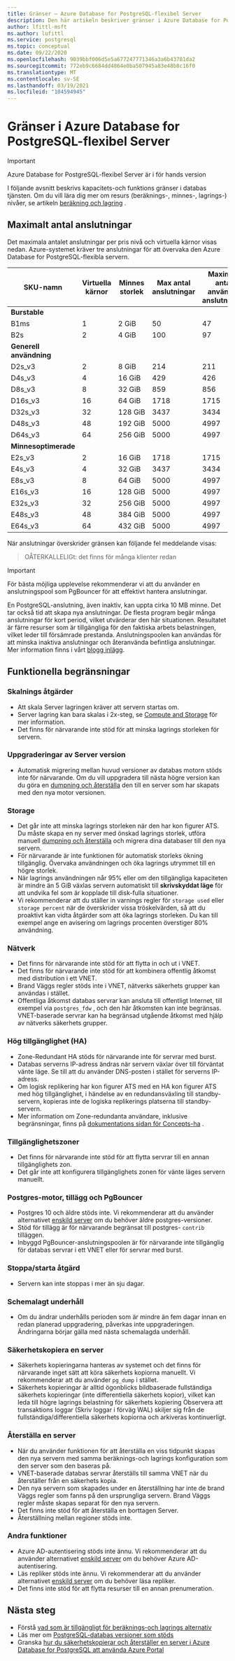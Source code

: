 ```yaml
---
title: Gränser – Azure Database for PostgreSQL-flexibel Server
description: Den här artikeln beskriver gränser i Azure Database for PostgreSQL-flexibel Server, till exempel antalet anslutnings-och lagrings motor alternativ.
author: lfittl-msft
ms.author: lufittl
ms.service: postgresql
ms.topic: conceptual
ms.date: 09/22/2020
ms.openlocfilehash: 9039bbf006d5e5a677247771346a3a6b43781da2
ms.sourcegitcommit: 772eb9c6684dd4864e0ba507945a83e48b8c16f0
ms.translationtype: MT
ms.contentlocale: sv-SE
ms.lasthandoff: 03/19/2021
ms.locfileid: "104594945"
---
```

# <a name="limits-in-azure-database-for-postgresql---flexible-server"></a>Gränser i Azure Database for PostgreSQL-flexibel Server

> [!IMPORTANT]
> Azure Database for PostgreSQL-flexibel Server är i för hands version

I följande avsnitt beskrivs kapacitets-och funktions gränser i databas tjänsten. Om du vill lära dig mer om resurs (beräknings-, minnes-, lagrings-) nivåer, se artikeln [beräkning och lagring](concepts-compute-storage.md) .

## <a name="maximum-connections"></a>Maximalt antal anslutningar

Det maximala antalet anslutningar per pris nivå och virtuella kärnor visas nedan. Azure-systemet kräver tre anslutningar för att övervaka den Azure Database for PostgreSQL-flexibla servern.

| SKU-namn             | Virtuella kärnor | Minnes storlek | Max antal anslutningar | Maximalt antal användar anslutningar |
|----------------------|--------|-------------|-----------------|----------------------|
| **Burstable**        |        |             |                 |                      |
| B1ms                 | 1      | 2 GiB       | 50              | 47                   |
| B2s                  | 2      | 4 GiB       | 100             | 97                   |
| **Generell användning**  |        |             |                 |                      |
| D2s_v3               | 2      | 8 GiB       | 214             | 211                  |
| D4s_v3               | 4      | 16 GiB      | 429             | 426                  |
| D8s_v3               | 8      | 32 GiB      | 859             | 856                  |
| D16s_v3              | 16     | 64 GiB      | 1718            | 1715                 |
| D32s_v3              | 32     | 128 GiB     | 3437            | 3434                 |
| D48s_v3              | 48     | 192 GiB     | 5000            | 4997                 |
| D64s_v3              | 64     | 256 GiB     | 5000            | 4997                 |
| **Minnesoptimerade** |        |             |                 |                      |
| E2s_v3               | 2      | 16 GiB      | 1718            | 1715                 |
| E4s_v3               | 4      | 32 GiB      | 3437            | 3434                 |
| E8s_v3               | 8      | 64 GiB      | 5000            | 4997                 |
| E16s_v3              | 16     | 128 GiB     | 5000            | 4997                 |
| E32s_v3              | 32     | 256 GiB     | 5000            | 4997                 |
| E48s_v3              | 48     | 384 GiB     | 5000            | 4997                 |
| E64s_v3              | 64     | 432 GiB     | 5000            | 4997                 |

När anslutningar överskrider gränsen kan följande fel meddelande visas:
> OÅTERKALLELIGt: det finns för många klienter redan

> [!IMPORTANT]
> För bästa möjliga upplevelse rekommenderar vi att du använder en anslutningspool som PgBouncer för att effektivt hantera anslutningar.

En PostgreSQL-anslutning, även inaktiv, kan uppta cirka 10 MB minne. Det tar också tid att skapa nya anslutningar. De flesta program begär många anslutningar för kort period, vilket utvärderar den här situationen. Resultatet är färre resurser som är tillgängliga för den faktiska arbets belastningen, vilket leder till försämrade prestanda. Anslutningspoolen kan användas för att minska inaktiva anslutningar och återanvända befintliga anslutningar. Mer information finns i vårt [blogg inlägg](https://techcommunity.microsoft.com/t5/azure-database-for-postgresql/not-all-postgres-connection-pooling-is-equal/ba-p/825717).

## <a name="functional-limitations"></a>Funktionella begränsningar

### <a name="scale-operations"></a>Skalnings åtgärder

- Att skala Server lagringen kräver att servern startas om.
- Server lagring kan bara skalas i 2x-steg, se [Compute and Storage](concepts-compute-storage.md) för mer information.
- Det finns för närvarande inte stöd för att minska lagrings storleken för servern.

### <a name="server-version-upgrades"></a>Uppgraderingar av Server version

- Automatisk migrering mellan huvud versioner av databas motorn stöds inte för närvarande. Om du vill uppgradera till nästa högre version kan du göra en [dumpning och återställa](../howto-migrate-using-dump-and-restore.md) den till en server som har skapats med den nya motor versionen.

### <a name="storage"></a>Storage

- Det går inte att minska lagrings storleken när den har kon figurer ATS. Du måste skapa en ny server med önskad lagrings storlek, utföra manuell [dumpning och återställa](../howto-migrate-using-dump-and-restore.md) och migrera dina databaser till den nya servern.
- För närvarande är inte funktionen för automatisk storleks ökning tillgänglig. Övervaka användningen och öka lagrings utrymmet till en högre storlek. 
- När lagrings användningen når 95% eller om den tillgängliga kapaciteten är mindre än 5 GiB växlas servern automatiskt till **skrivskyddat läge** för att undvika fel som är kopplade till disk-fulla situationer. 
- Vi rekommenderar att du ställer in varnings regler för `storage used` eller `storage percent` när de överskrider vissa tröskelvärden, så att du proaktivt kan vidta åtgärder som att öka lagrings storleken. Du kan till exempel ange en avisering om lagrings procenten överstiger 80% användning.
  
### <a name="networking"></a>Nätverk

- Det finns för närvarande inte stöd för att flytta in och ut i VNET.
- Det finns för närvarande inte stöd för att kombinera offentlig åtkomst med distribution i ett VNET.
- Brand Väggs regler stöds inte i VNET, nätverks säkerhets grupper kan användas i stället.
- Offentliga åtkomst databas servrar kan ansluta till offentligt Internet, till exempel via `postgres_fdw` , och den här åtkomsten kan inte begränsas. VNET-baserade servrar kan ha begränsad utgående åtkomst med hjälp av nätverks säkerhets grupper.

### <a name="high-availability-ha"></a>Hög tillgänglighet (HA)

- Zone-Redundant HA stöds för närvarande inte för servrar med burst.
- Databas serverns IP-adress ändras när servern växlar över till förväntat vänte läge. Se till att du använder DNS-posten i stället för serverns IP-adress.
- Om logisk replikering har kon figurer ATS med en HA kon figurer ATS med hög tillgänglighet, i händelse av en redundansväxling till standby-servern, kopieras inte de logiska replikerings platserna till standby-servern. 
- Mer information om Zone-redundanta användare, inklusive begränsningar, finns på [dokumentations sidan för Concepts-ha](concepts-high-availability.md) .

### <a name="availability-zones"></a>Tillgänglighetszoner

- Det finns för närvarande inte stöd för att flytta servrar till en annan tillgänglighets zon.
- Det går inte att konfigurera tillgänglighets zonen för vänte läges servern manuellt.

### <a name="postgres-engine-extensions-and-pgbouncer"></a>Postgres-motor, tillägg och PgBouncer

- Postgres 10 och äldre stöds inte. Vi rekommenderar att du använder alternativet [enskild server](../overview-single-server.md) om du behöver äldre postgres-versioner.
- Stöd för tillägg är för närvarande begränsat till postgres- `contrib` tilläggen.
- Inbyggd PgBouncer-anslutningspoolen är för närvarande inte tillgänglig för databas servrar i ett VNET eller för servrar med burst.

### <a name="stopstart-operation"></a>Stoppa/starta åtgärd

- Servern kan inte stoppas i mer än sju dagar.

### <a name="scheduled-maintenance"></a>Schemalagt underhåll

- Om du ändrar underhålls perioden som är mindre än fem dagar innan en redan planerad uppgradering, påverkas inte uppgraderingen. Ändringarna börjar gälla med nästa schemalagda underhåll.

### <a name="backing-up-a-server"></a>Säkerhetskopiera en server

- Säkerhets kopieringarna hanteras av systemet och det finns för närvarande inget sätt att köra säkerhets kopiorna manuellt. Vi rekommenderar att du använder `pg_dump` i stället.
- Säkerhets kopieringar är alltid ögonblicks bildbaserade fullständiga säkerhets kopieringar (inte differentiella säkerhets kopior), vilket kan leda till högre lagrings belastning för säkerhets kopiering Observera att transaktions loggar (Skriv loggar i förväg WAL) skiljer sig från de fullständiga/differentiella säkerhets kopiorna och arkiveras kontinuerligt.

### <a name="restoring-a-server"></a>Återställa en server

- När du använder funktionen för att återställa en viss tidpunkt skapas den nya servern med samma beräknings-och lagrings konfiguration som den server som den baseras på.
- VNET-baserade databas servrar återställs till samma VNET när du återställer från en säkerhets kopia.
- Den nya servern som skapades under en återställning har inte de brand Väggs regler som fanns på den ursprungliga servern. Brand Väggs regler måste skapas separat för den nya servern.
- Det finns inte stöd för att återställa en borttagen Server.
- Återställning mellan regioner stöds inte.

### <a name="other-features"></a>Andra funktioner

* Azure AD-autentisering stöds inte ännu. Vi rekommenderar att du använder alternativet [enskild server](../overview-single-server.md) om du behöver Azure AD-autentisering.
* Läs repliker stöds inte ännu. Vi rekommenderar att du använder alternativet [enskild server](../overview-single-server.md) om du behöver läsa repliker.
* Det finns inte stöd för att flytta resurser till en annan prenumeration. 


## <a name="next-steps"></a>Nästa steg

- Förstå [vad som är tillgängligt för beräknings-och lagrings alternativ](concepts-compute-storage.md)
- Läs mer om [PostgreSQL-databas versioner som stöds](concepts-supported-versions.md)
- Granska [hur du säkerhetskopierar och återställer en server i Azure Database for PostgreSQL att använda Azure Portal](how-to-restore-server-portal.md)
